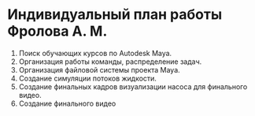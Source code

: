 # Индивидуальный план работы Фролова А. М.
1) Поиск обучающих курсов по Autodesk Maya.
2) Организация работы команды, распределение задач.
3) Организация файловой системы проекта Maya.
4) Создание симуляции потоков жидкости.
5) Создание финальных кадров визуализации насоса для финального видео.
6) Создание финального видео
